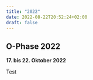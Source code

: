 ```yaml
---
title: "2022"
date: 2022-08-22T20:52:24+02:00
draft: false
---
```


## O-Phase 2022

**17. bis 22. Oktober 2022**

Test
